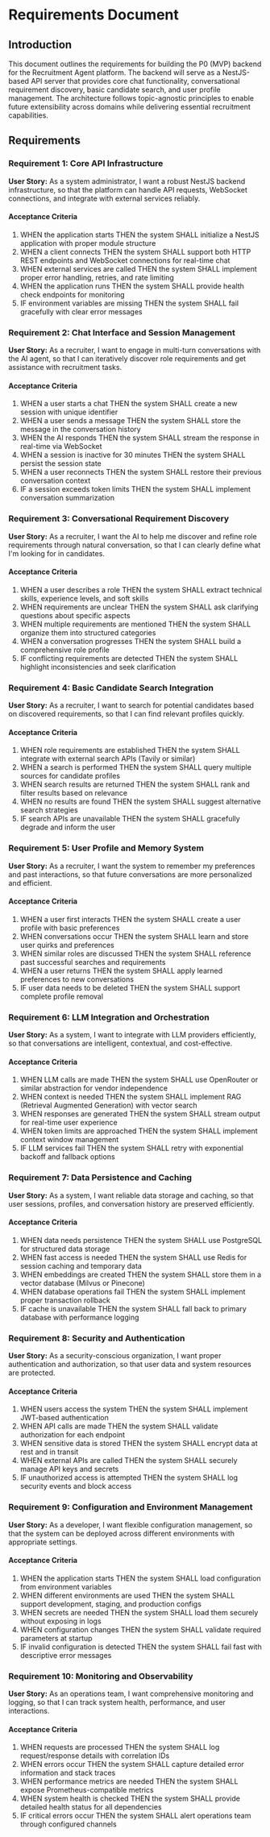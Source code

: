 # Requirements Document

## Introduction

This document outlines the requirements for building the P0 (MVP) backend for the Recruitment Agent platform. The backend will serve as a NestJS-based API server that provides core chat functionality, conversational requirement discovery, basic candidate search, and user profile management. The architecture follows topic-agnostic principles to enable future extensibility across domains while delivering essential recruitment capabilities.

## Requirements

### Requirement 1: Core API Infrastructure

**User Story:** As a system administrator, I want a robust NestJS backend infrastructure, so that the platform can handle API requests, WebSocket connections, and integrate with external services reliably.

#### Acceptance Criteria

1. WHEN the application starts THEN the system SHALL initialize a NestJS application with proper module structure
2. WHEN a client connects THEN the system SHALL support both HTTP REST endpoints and WebSocket connections for real-time chat
3. WHEN external services are called THEN the system SHALL implement proper error handling, retries, and rate limiting
4. WHEN the application runs THEN the system SHALL provide health check endpoints for monitoring
5. IF environment variables are missing THEN the system SHALL fail gracefully with clear error messages

### Requirement 2: Chat Interface and Session Management

**User Story:** As a recruiter, I want to engage in multi-turn conversations with the AI agent, so that I can iteratively discover role requirements and get assistance with recruitment tasks.

#### Acceptance Criteria

1. WHEN a user starts a chat THEN the system SHALL create a new session with unique identifier
2. WHEN a user sends a message THEN the system SHALL store the message in the conversation history
3. WHEN the AI responds THEN the system SHALL stream the response in real-time via WebSocket
4. WHEN a session is inactive for 30 minutes THEN the system SHALL persist the session state
5. WHEN a user reconnects THEN the system SHALL restore their previous conversation context
6. IF a session exceeds token limits THEN the system SHALL implement conversation summarization

### Requirement 3: Conversational Requirement Discovery

**User Story:** As a recruiter, I want the AI to help me discover and refine role requirements through natural conversation, so that I can clearly define what I'm looking for in candidates.

#### Acceptance Criteria

1. WHEN a user describes a role THEN the system SHALL extract technical skills, experience levels, and soft skills
2. WHEN requirements are unclear THEN the system SHALL ask clarifying questions about specific aspects
3. WHEN multiple requirements are mentioned THEN the system SHALL organize them into structured categories
4. WHEN a conversation progresses THEN the system SHALL build a comprehensive role profile
5. IF conflicting requirements are detected THEN the system SHALL highlight inconsistencies and seek clarification

### Requirement 4: Basic Candidate Search Integration

**User Story:** As a recruiter, I want to search for potential candidates based on discovered requirements, so that I can find relevant profiles quickly.

#### Acceptance Criteria

1. WHEN role requirements are established THEN the system SHALL integrate with external search APIs (Tavily or similar)
2. WHEN a search is performed THEN the system SHALL query multiple sources for candidate profiles
3. WHEN search results are returned THEN the system SHALL rank and filter results based on relevance
4. WHEN no results are found THEN the system SHALL suggest alternative search strategies
5. IF search APIs are unavailable THEN the system SHALL gracefully degrade and inform the user

### Requirement 5: User Profile and Memory System

**User Story:** As a recruiter, I want the system to remember my preferences and past interactions, so that future conversations are more personalized and efficient.

#### Acceptance Criteria

1. WHEN a user first interacts THEN the system SHALL create a user profile with basic preferences
2. WHEN conversations occur THEN the system SHALL learn and store user quirks and preferences
3. WHEN similar roles are discussed THEN the system SHALL reference past successful searches and requirements
4. WHEN a user returns THEN the system SHALL apply learned preferences to new conversations
5. IF user data needs to be deleted THEN the system SHALL support complete profile removal

### Requirement 6: LLM Integration and Orchestration

**User Story:** As a system, I want to integrate with LLM providers efficiently, so that conversations are intelligent, contextual, and cost-effective.

#### Acceptance Criteria

1. WHEN LLM calls are made THEN the system SHALL use OpenRouter or similar abstraction for vendor independence
2. WHEN context is needed THEN the system SHALL implement RAG (Retrieval Augmented Generation) with vector search
3. WHEN responses are generated THEN the system SHALL stream output for real-time user experience
4. WHEN token limits are approached THEN the system SHALL implement context window management
5. IF LLM services fail THEN the system SHALL retry with exponential backoff and fallback options

### Requirement 7: Data Persistence and Caching

**User Story:** As a system, I want reliable data storage and caching, so that user sessions, profiles, and conversation history are preserved efficiently.

#### Acceptance Criteria

1. WHEN data needs persistence THEN the system SHALL use PostgreSQL for structured data storage
2. WHEN fast access is needed THEN the system SHALL use Redis for session caching and temporary data
3. WHEN embeddings are created THEN the system SHALL store them in a vector database (Milvus or Pinecone)
4. WHEN database operations fail THEN the system SHALL implement proper transaction rollback
5. IF cache is unavailable THEN the system SHALL fall back to primary database with performance logging

### Requirement 8: Security and Authentication

**User Story:** As a security-conscious organization, I want proper authentication and authorization, so that user data and system resources are protected.

#### Acceptance Criteria

1. WHEN users access the system THEN the system SHALL implement JWT-based authentication
2. WHEN API calls are made THEN the system SHALL validate authorization for each endpoint
3. WHEN sensitive data is stored THEN the system SHALL encrypt data at rest and in transit
4. WHEN external APIs are called THEN the system SHALL securely manage API keys and secrets
5. IF unauthorized access is attempted THEN the system SHALL log security events and block access

### Requirement 9: Configuration and Environment Management

**User Story:** As a developer, I want flexible configuration management, so that the system can be deployed across different environments with appropriate settings.

#### Acceptance Criteria

1. WHEN the application starts THEN the system SHALL load configuration from environment variables
2. WHEN different environments are used THEN the system SHALL support development, staging, and production configs
3. WHEN secrets are needed THEN the system SHALL load them securely without exposing in logs
4. WHEN configuration changes THEN the system SHALL validate required parameters at startup
5. IF invalid configuration is detected THEN the system SHALL fail fast with descriptive error messages

### Requirement 10: Monitoring and Observability

**User Story:** As an operations team, I want comprehensive monitoring and logging, so that I can track system health, performance, and user interactions.

#### Acceptance Criteria

1. WHEN requests are processed THEN the system SHALL log request/response details with correlation IDs
2. WHEN errors occur THEN the system SHALL capture detailed error information and stack traces
3. WHEN performance metrics are needed THEN the system SHALL expose Prometheus-compatible metrics
4. WHEN system health is checked THEN the system SHALL provide detailed health status for all dependencies
5. IF critical errors occur THEN the system SHALL alert operations team through configured channels